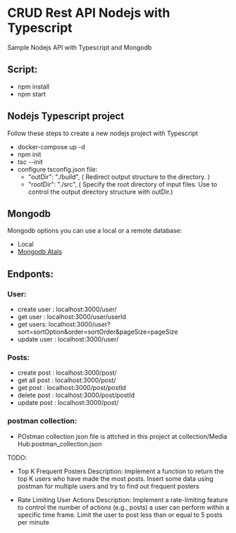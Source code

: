 # CRUD Rest API Nodejs with Typescript

Sample Nodejs API with Typescript and Mongodb

## Script:

- npm install
- npm start

## Nodejs Typescript project

Follow these steps to create a new nodejs project with Typescript

- docker-compose up -d
- npm init
- tsc --init
- configure tsconfig.json file:
  - "outDir": "./build", ( Redirect output structure to the directory. )
  - "rootDir": "./src", ( Specify the root directory of input files. Use to control the output directory structure with outDir.)

## Mongodb

Mongodb options you can use a local or a remote database:

- Local
- [Mongodb Atals](https://account.mongodb.com/account/login)

## Endponts:

### User:

- create user : localhost:3000/user/
- get user : localhost:3000/user/userId
- get users: localhost:3000/user?sort=sortOption&order=sortOrder&pageSize=pageSize
- update user : localhost:3000/user/

### Posts:

- create post : localhost:3000/post/
- get all post : localhost:3000/post/
- get post : localhost:3000/post/postId
- delete post : localhost:3000/post/postId
- update post : localhost:3000/post/

### postman collection:
 - POstman collection json file is attched in this project at collection/Media Hub.postman_collection.json

TODO:
- Top K Frequent Posters
   Description: Implement a function to return the top K users who have made the most posts.
   Insert some data using postman for multiple users and try to find out frequent posters

- Rate Limiting User Actions
  Description: Implement a rate-limiting feature to control the number of actions (e.g., posts) a user can perform within a specific time frame.
  Limit the user to post less than or equal to 5 posts per minute
